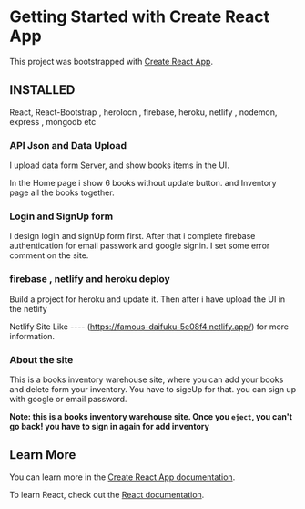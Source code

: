 # Getting Started with Create React App

This project was bootstrapped with [Create React App](https://github.com/ProgrammingHeroWC4/warehouse-management-client-side-RahulDharRoni).

## INSTALLED

React, React-Bootstrap , heroIocn , firebase, heroku, netlify , nodemon, express , mongodb etc

### API Json and Data Upload

I upload data form Server, and show books items in the UI.  

In the Home page i show 6 books without update button. and Inventory page all the books together. 

### Login and SignUp form

I design login and signUp form first. After that i complete firebase authentication for email passwork and google signin. I set some error comment on the site. 

### firebase , netlify and heroku deploy

Build a project for heroku and update it. Then after i have upload the UI in the netlify 

Netlify Site Like ---- (https://famous-daifuku-5e08f4.netlify.app/) for more information.

### About the site

This is a books  inventory warehouse site, where you can add your books and delete form your inventory. You have to sigeUp for that. you can sign up with google or email password.

**Note: this is a books  inventory warehouse site. Once you `eject`, you can't go back! you have to sign in again for add inventory**

## Learn More

You can learn more in the [Create React App documentation](https://github.com/ProgrammingHeroWC4/warehouse-management-client-side-RahulDharRoni).

To learn React, check out the [React documentation](https://reactjs.org/).




